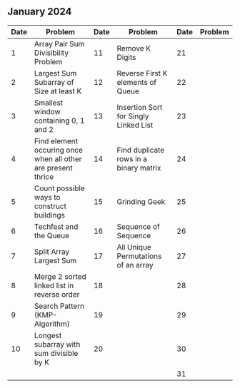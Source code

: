 ## January 2024

| Date | Problem                                                      | Date | Problem                                | Date | Problem |
| ---- | ------------------------------------------------------------ | ---- | -------------------------------------- | ---- | ------- |
| 1    | Array Pair Sum Divisibility Problem                          | 11   | Remove K Digits                        | 21   |         |
| 2    | Largest Sum Subarray of Size at least K                      | 12   | Reverse First K elements of Queue      | 22   |         |
| 3    | Smallest window containing 0, 1 and 2                        | 13   | Insertion Sort for Singly Linked List  | 23   |         |
| 4    | Find element occuring once when all other are present thrice | 14   | Find duplicate rows in a binary matrix | 24   |         |
| 5    | Count possible ways to construct buildings                   | 15   | Grinding Geek                          | 25   |         |
| 6    | Techfest and the Queue                                       | 16   | Sequence of Sequence                   | 26   |         |
| 7    | Split Array Largest Sum                                      | 17   | All Unique Permutations of an array    | 27   |         |
| 8    | Merge 2 sorted linked list in reverse order                  | 18   |                                        | 28   |         |
| 9    | Search Pattern (KMP-Algorithm)                               | 19   |                                        | 29   |         |
| 10   | Longest subarray with sum divisible by K                     | 20   |                                        | 30   |         |
|      |                                                              |      |                                        | 31   |         |
